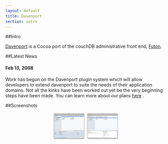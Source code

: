 ```yaml
---
layout: default
title: Davenport
section: intro
---
```


  
##Intro

[Davenport](http://github.com/objectiveous/davenport "Davenport") is a Cocoa port of the couchDB administrative front end, [Futon](http://couchdb.apache.org/screenshots.html "Futon").

##Latest News

#### Feb 13, 2008 

Work has begun on the Davenport plugin system which will allow developers to extend davenport to suite the needs of their application domains. Not all the kinks have been worked out yet be the very beginning steps have been made. You can learn more about our plans [here](./contributions.html "Davenport") .   

##Screenshots

<center>
  <a href="images/screenshot-2.png"><img src="images/screenshot-2-thb.png" border="0" width="20%"/></a> 
  <a href="images/screenshot-3.png"><img src="images/screenshot-3-thb.png" border="0" width="20%"/></a> 
</center>

